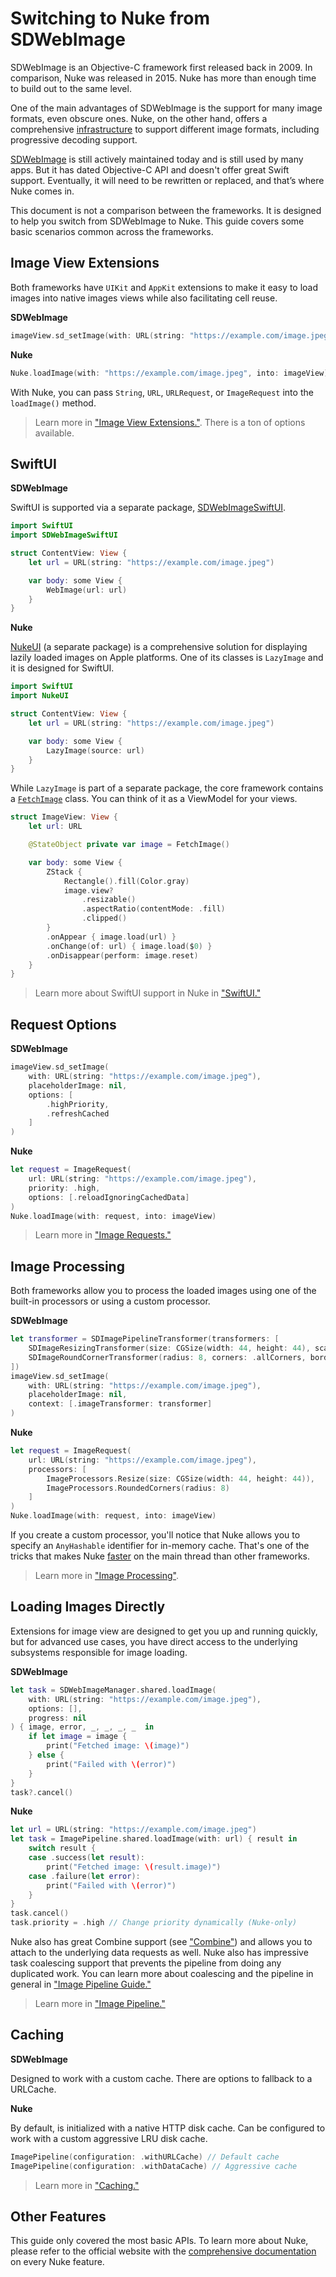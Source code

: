 # Switching to Nuke from SDWebImage

SDWebImage is an Objective-C framework first released back in 2009. In comparison, Nuke was released in 2015. Nuke has more than enough time to build out to the same level.

One of the main advantages of SDWebImage is the support for many image formats, even obscure ones. Nuke, on the other hand, offers a comprehensive [infrastructure](https://kean.blog/nuke/guides/image-formats) to support different image formats, including progressive decoding support.

[SDWebImage](https://github.com/SDWebImage/SDWebImage) is still actively maintained today and is still used by many apps. But it has dated Objective-C API and doesn't offer great Swift support. Eventually, it will need to be rewritten or replaced, and that’s where Nuke comes in.

This document is not a comparison between the frameworks. It is designed to help you switch from SDWebImage to Nuke. This guide covers some basic scenarios common across the frameworks.

## Image View Extensions

Both frameworks have `UIKit` and `AppKit` extensions to make it easy to load images into native images views while also facilitating cell reuse.

**SDWebImage**

```swift
imageView.sd_setImage(with: URL(string: "https://example.com/image.jpeg"))
```     

**Nuke**   

```swift
Nuke.loadImage(with: "https://example.com/image.jpeg", into: imageView)
```

With Nuke, you can pass `String`, `URL`, `URLRequest`, or `ImageRequest` into the `loadImage()` method.

> Learn more in ["Image View Extensions."](https://kean.blog/nuke/guides/image-view-extensions). There is a ton of options available.

## SwiftUI

**SDWebImage**

SwiftUI is supported via a separate package, [SDWebImageSwiftUI](https://github.com/SDWebImage/SDWebImageSwiftUI).

```swift
import SwiftUI
import SDWebImageSwiftUI

struct ContentView: View {
    let url = URL(string: "https://example.com/image.jpeg")

    var body: some View {
        WebImage(url: url)
    }
}
```

**Nuke**

[NukeUI](https://github.com/kean/NukeUI) (a separate package) is a comprehensive solution for displaying lazily loaded images on Apple platforms. One of its classes is `LazyImage` and it is designed for SwiftUI.

```swift
import SwiftUI
import NukeUI

struct ContentView: View {
    let url = URL(string: "https://example.com/image.jpeg")

    var body: some View {
        LazyImage(source: url)
    }
}

```

While `LazyImage` is part of a separate package, the core framework contains a  [`FetchImage`](https://kean-org.github.io/docs/nuke/reference/10.0.0/FetchImage/) class. You can think of it as a ViewModel for your views.

```swift
struct ImageView: View {
    let url: URL

    @StateObject private var image = FetchImage()

    var body: some View {
        ZStack {
            Rectangle().fill(Color.gray)
            image.view?
                .resizable()
                .aspectRatio(contentMode: .fill)
                .clipped()
        }
        .onAppear { image.load(url) }
        .onChange(of: url) { image.load($0) }
        .onDisappear(perform: image.reset)
    }
}
```

> Learn more about SwiftUI support in Nuke in ["SwiftUI."](https://kean.blog/nuke/guides/swiftui)

## Request Options

**SDWebImage**

```swift
imageView.sd_setImage(
    with: URL(string: "https://example.com/image.jpeg"),
    placeholderImage: nil,
    options: [
        .highPriority,
        .refreshCached
    ]
)
```

**Nuke**

```swift
let request = ImageRequest(
    url: URL(string: "https://example.com/image.jpeg"),
    priority: .high,
    options: [.reloadIgnoringCachedData]
)
Nuke.loadImage(with: request, into: imageView)
```

> Learn more in ["Image Requests."](https://kean.blog/nuke/guides/customizing-requests)

## Image Processing

Both frameworks allow you to process the loaded images using one of the built-in processors or using a custom processor.

**SDWebImage**

```swift
let transformer = SDImagePipelineTransformer(transformers: [
    SDImageResizingTransformer(size: CGSize(width: 44, height: 44), scaleMode: .aspectFill),
    SDImageRoundCornerTransformer(radius: 8, corners: .allCorners, borderWidth: 0, borderColor: nil)
])
imageView.sd_setImage(
    with: URL(string: "https://example.com/image.jpeg"),
    placeholderImage: nil,
    context: [.imageTransformer: transformer]
)
```

**Nuke**

```swift
let request = ImageRequest(
    url: URL(string: "https://example.com/image.jpeg"),
    processors: [
        ImageProcessors.Resize(size: CGSize(width: 44, height: 44)),
        ImageProcessors.RoundedCorners(radius: 8)
    ]
)
Nuke.loadImage(with: request, into: imageView)
```

If you create a custom processor, you'll notice that Nuke allows you to specify an `AnyHashable` identifier for in-memory cache. That's one of the tricks that makes Nuke [faster](https://github.com/kean/ImageFrameworksBenchmark) on the main thread than other frameworks.

> Learn more in ["Image Processing"](https://kean.blog/nuke/guides/image-processing).

## Loading Images Directly

Extensions for image view are designed to get you up and running quickly, but for advanced use cases, you have direct access to the underlying subsystems responsible for image loading.

**SDWebImage**

```swift
let task = SDWebImageManager.shared.loadImage(
    with: URL(string: "https://example.com/image.jpeg"),
    options: [],
    progress: nil
) { image, error, _, _, _, _  in
    if let image = image {
        print("Fetched image: \(image)")
    } else {
        print("Failed with \(error)")
    }
}
task?.cancel()
```

**Nuke**

```swift
let url = URL(string: "https://example.com/image.jpeg")
let task = ImagePipeline.shared.loadImage(with: url) { result in
    switch result {
    case .success(let result):
        print("Fetched image: \(result.image)")
    case .failure(let error):
        print("Failed with \(error)")
    }
}
task.cancel()
task.priority = .high // Change priority dynamically (Nuke-only)
```

Nuke also has great Combine support (see ["Combine"](https://kean.blog/nuke/guides/combine)) and allows you to attach to the underlying data requests as well. Nuke also has impressive task coalescing support that prevents the pipeline from doing any duplicated work. You can learn more about coalescing and the pipeline in general in ["Image Pipeline Guide."](https://kean.blog/nuke/guides/image-pipeline-guide)

> Learn more in ["Image Pipeline."](https://kean.blog/nuke/guides/image-pipeline)

## Caching

**SDWebImage**

Designed to work with a custom cache. There are options to fallback to a URLCache.

**Nuke**

By default, is initialized with a native HTTP disk cache. Can be configured to work with a custom aggressive LRU disk cache.
    

```swift
ImagePipeline(configuration: .withURLCache) // Default cache
ImagePipeline(configuration: .withDataCache) // Aggressive cache
```

> Learn more in ["Caching."](https://kean.blog/nuke/guides/caching)

## Other Features

This guide only covered the most basic APIs. To learn more about Nuke, please refer to the official website with the [comprehensive documentation](https://kean.blog/nuke/guides/welcome) on every Nuke feature.


